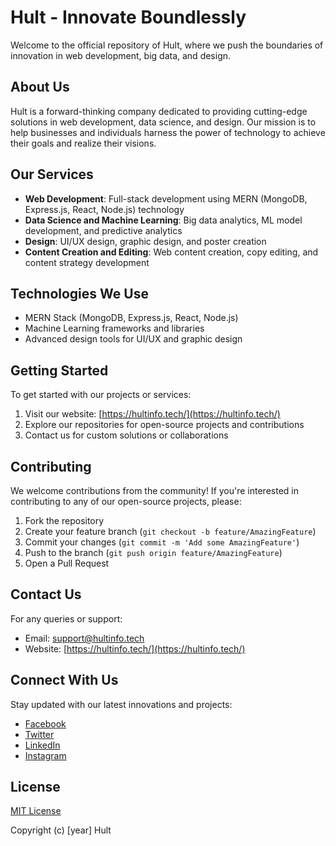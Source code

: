 # Hult - Innovate Boundlessly

Welcome to the official repository of Hult, where we push the boundaries of innovation in web development, big data, and design.

## About Us

Hult is a forward-thinking company dedicated to providing cutting-edge solutions in web development, data science, and design. Our mission is to help businesses and individuals harness the power of technology to achieve their goals and realize their visions.

## Our Services

- **Web Development**: Full-stack development using MERN (MongoDB, Express.js, React, Node.js) technology
- **Data Science and Machine Learning**: Big data analytics, ML model development, and predictive analytics
- **Design**: UI/UX design, graphic design, and poster creation
- **Content Creation and Editing**: Web content creation, copy editing, and content strategy development

## Technologies We Use

- MERN Stack (MongoDB, Express.js, React, Node.js)
- Machine Learning frameworks and libraries
- Advanced design tools for UI/UX and graphic design

## Getting Started

To get started with our projects or services:

1. Visit our website: [https://hultinfo.tech/](https://hultinfo.tech/)
2. Explore our repositories for open-source projects and contributions
3. Contact us for custom solutions or collaborations

## Contributing

We welcome contributions from the community! If you're interested in contributing to any of our open-source projects, please:

1. Fork the repository
2. Create your feature branch (`git checkout -b feature/AmazingFeature`)
3. Commit your changes (`git commit -m 'Add some AmazingFeature'`)
4. Push to the branch (`git push origin feature/AmazingFeature`)
5. Open a Pull Request

## Contact Us

For any queries or support:

- Email: [support@hultinfo.tech](mailto:support@hultinfo.tech)
- Website: [https://hultinfo.tech/](https://hultinfo.tech/)

## Connect With Us

Stay updated with our latest innovations and projects:

- [Facebook](https://www.facebook.com/hultinfo)
- [Twitter](https://twitter.com/hultinfo)
- [LinkedIn](https://www.linkedin.com/company/hultinfo)
- [Instagram](https://www.instagram.com/hultinfo)

## License

[MIT License](LICENSE)

Copyright (c) [year] Hult

